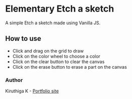 # Elementary Etch a sketch

A simple Etch a sketch made using Vanilla JS.

## How to use

- Click and drag on the grid to draw
- Click on the color wheel to choose a color
- Click on the clear button to clear the canvas
- Click on the erase button to erase a part on the canvas

### Author

Kiruthiga K - [Portfolio site](https://kiruanime2003.gitlab.io/)
